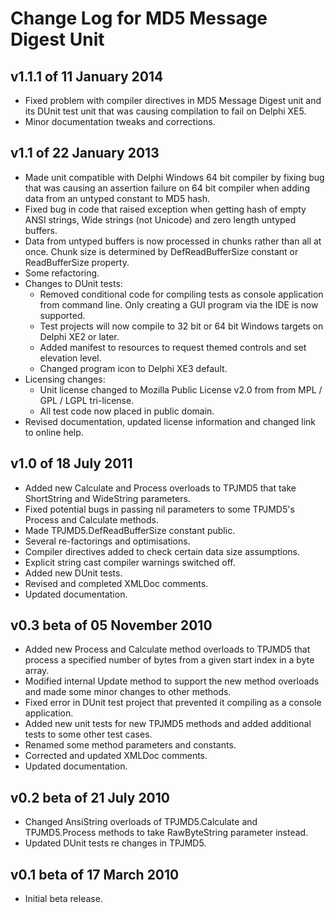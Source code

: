 # Change Log for MD5 Message Digest Unit

## v1.1.1 of 11 January 2014

+ Fixed problem with compiler directives in MD5 Message Digest unit and its DUnit test unit that was causing compilation to fail on Delphi XE5.
+ Minor documentation tweaks and corrections.

## v1.1 of 22 January 2013

+ Made unit compatible with Delphi Windows 64 bit compiler by fixing bug that was causing an assertion failure on 64 bit compiler when adding data from an untyped constant to MD5 hash.
+ Fixed bug in code that raised exception when getting hash of empty ANSI strings, Wide strings (not Unicode) and zero length untyped buffers.
+ Data from untyped buffers is now processed in chunks rather than all at once. Chunk size is determined by DefReadBufferSize constant or ReadBufferSize property.
+ Some refactoring.
+ Changes to DUnit tests:
  + Removed conditional code for compiling tests as console application from command line. Only creating a GUI program via the IDE is now supported.
  + Test projects will now compile to 32 bit or 64 bit Windows targets on Delphi XE2 or later.
  + Added manifest to resources to request themed controls and set elevation level.
  + Changed program icon to Delphi XE3 default.
+ Licensing changes:
  + Unit license changed to Mozilla Public License v2.0 from from MPL / GPL / LGPL tri-license.
  + All test code now placed in public domain.
+ Revised documentation, updated license information and changed link to online help.

## v1.0 of 18 July 2011

+ Added new Calculate and Process overloads to TPJMD5 that take ShortString and WideString parameters.
+ Fixed potential bugs in passing nil parameters to some TPJMD5's Process and Calculate methods.
+ Made TPJMD5.DefReadBufferSize constant public.
+ Several re-factorings and optimisations.
+ Compiler directives added to check certain data size assumptions.
+ Explicit string cast compiler warnings switched off.
+ Added new DUnit tests.
+ Revised and completed XMLDoc comments.
+ Updated documentation.

## v0.3 beta of 05 November 2010

+ Added new Process and Calculate method overloads to TPJMD5 that process a specified number of bytes from a given start index in a byte array.
+ Modified internal Update method to support the new method overloads and made some minor changes to other methods.
+ Fixed error in DUnit test project that prevented it compiling as a console application.
+ Added new unit tests for new TPJMD5 methods and added additional tests to some other test cases.
+ Renamed some method parameters and constants.
+ Corrected and updated XMLDoc comments.
+ Updated documentation.

## v0.2 beta of 21 July 2010

+ Changed AnsiString overloads of TPJMD5.Calculate and TPJMD5.Process methods to take RawByteString parameter instead.
+ Updated DUnit tests re changes in TPJMD5.

## v0.1 beta of 17 March 2010

+ Initial beta release.
